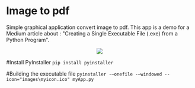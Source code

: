 # Image to pdf


<p>
  Simple graphical application convert image to pdf.
This app is a demo for a Medium article about : "Creating a Single Executable File (.exe) from a Python Program".
</p>

<p align="center">
  <img src="https://raw.githubusercontent.com/Kai1997/tool-python-image-to-pdf/master/images/Capture.PNG">
</p>

#Install PyInstaller
```pip install pyinstaller```

#Building the executable file
```pyinstaller -–onefile -–windowed --icon="images\myicon.ico" myApp.py```

